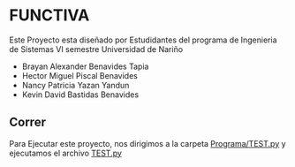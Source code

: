 # FUNCTIVA

Este Proyecto esta diseñado por Estudidantes del programa de Ingenieria de Sistemas VI semestre Universidad de Nariño
- Brayan  Alexander Benavides Tapia
- Hector Miguel Piscal Benavides
- Nancy Patricia Yazan Yandun
- Kevin David Bastidas Benavides

## Correr
Para Ejecutar este proyecto, nos dirigimos a la carpeta [Programa/TEST.py](https://github.com/l3xB/ProyectoMetodosNum/blob/main/Programa)
y ejecutamos el archivo [TEST.py](https://github.com/l3xB/ProyectoMetodosNum/blob/main/Programa/TEST.py)
